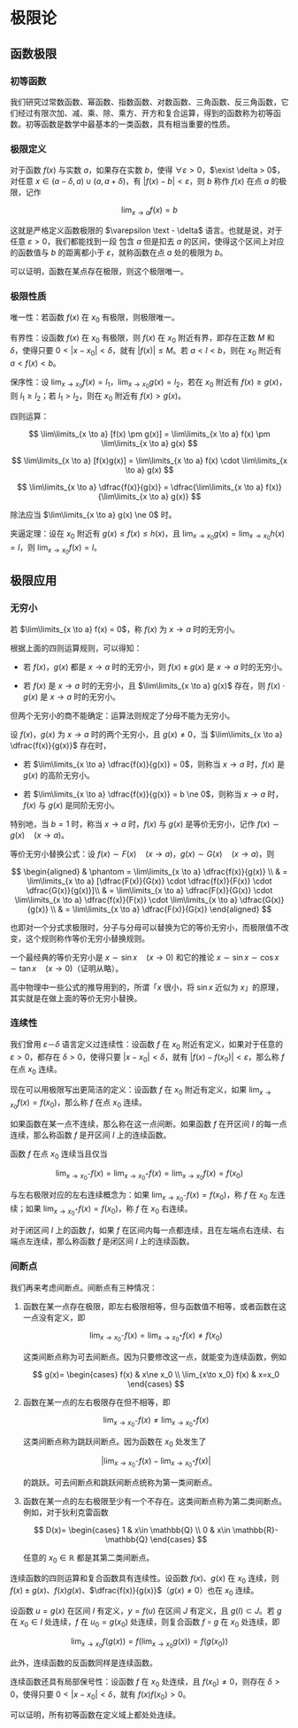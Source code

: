 # 极限论

## 函数极限

### 初等函数

我们研究过常数函数、幂函数、指数函数、对数函数、三角函数、反三角函数，它们经过有限次加、减、乘、除、乘方、开方和复合运算，得到的函数称为初等函数。初等函数是数学中最基本的一类函数，具有相当重要的性质。

### 极限定义​

对于函数 $f(x)$ 与实数 $a$，如果存在实数 $b$，使得 $\forall \varepsilon > 0$，$\exist \delta > 0$，对任意 $x \in (a - \delta, a) \cup (a, a + \delta)$，有 $|f(x) - b| < \varepsilon$，则 $b$ 称作 $f(x)$ 在点 $a$ 的极限，记作

$$
\lim_{x \to a} f(x) = b
$$

这就是严格定义函数极限的 $\varepsilon \text - \delta$ 语言。也就是说，对于任意 $\varepsilon > 0$，我们都能找到一段 包含 $a$ 但是扣去 $a$ 的区间，使得这个区间上对应的函数值与 $b$ 的距离都小于 $\varepsilon$，就称函数在点 $a$ 处的极限为 $b$。

可以证明，函数在某点存在极限，则这个极限唯一。

### 极限性质

唯一性：若函数 $f(x)$ 在 $x_0$ 有极限，则极限唯一。

有界性：设函数 $f(x)$ 在 $x_0$ 有极限，则 $f(x)$ 在 $x_0$ 附近有界，即存在正数 $M$ 和 $\delta$，使得只要 $0<|x-x_0|<\delta$，就有 $|f(x)|\le M$。若 $a<l<b$，则在 $x_0$ 附近有 $a<f(x)<b$。

保序性：设 $\lim_{x\to x_0} f(x)=l_1$，$\lim_{x\to x_0} g(x)=l_2$，若在 $x_0$ 附近有 $f(x)\ge g(x)$，则 $l_1\ge l_2$；若 $l_1>l_2$，则在 $x_0$ 附近有 $f(x)>g(x)$。

四则运算：

$$
\lim\limits_{x \to a} [f(x) \pm g(x)] = \lim\limits_{x \to a} f(x) \pm \lim\limits_{x \to a} g(x)
$$

$$
\lim\limits_{x \to a} [f(x)g(x)] = \lim\limits_{x \to a} f(x) \cdot \lim\limits_{x \to a} g(x)
$$

$$
\lim\limits_{x \to a} \dfrac{f(x)}{g(x)} = \dfrac{\lim\limits_{x \to a} f(x)}{\lim\limits_{x \to a} g(x)}
$$

除法应当 $\lim\limits_{x \to a} g(x) \ne 0$ 时。

夹逼定理：设在 $x_0$ 附近有 $g(x)\le f(x)\le h(x)$，且 $\lim_{x\to x_0} g(x)=\lim_{x\to x_0} h(x)=l$，则 $\lim_{x\to x_0} f(x)=l$。

## 极限应用

### 无穷小​

若 $\lim\limits_{x \to a} f(x) = 0$，称 $f(x)$ 为 $x \to a$ 时的无穷小。

根据上面的四则运算规则，可以得知：

- 若 $f(x)$，$g(x)$ 都是 $x \to a$ 时的无穷小，则 $f(x) \pm g(x)$ 是 $x \to a$ 时的无穷小。

- 若 $f(x)$ 是 $x \to a$ 时的无穷小，且 $\lim\limits_{x \to a} g(x)$ 存在，则 $f(x) \cdot g(x)$ 是 $x \to a$ 时的无穷小。

但两个无穷小的商不能确定：运算法则规定了分母不能为无穷小。

设 $f(x)$，$g(x)$ 为 $x \to a$ 时的两个无穷小，且 $g(x) \ne 0$，当 $\lim\limits_{x \to a} \dfrac{f(x)}{g(x)}$ 存在时，

- 若 $\lim\limits_{x \to a} \dfrac{f(x)}{g(x)} = 0$，则称当 $x \to a$ 时，$f(x)$ 是 $g(x)$ 的高阶无穷小。

- 若 $\lim\limits_{x \to a} \dfrac{f(x)}{g(x)} = b \ne 0$，则称当 $x \to a$ 时，$f(x)$ 与 $g(x)$ 是同阶无穷小。

特别地，当 $b = 1$ 时，称当 $x \to a$ 时，$f(x)$ 与 $g(x)$ 是等价无穷小，记作 $f(x) \sim g(x)\quad(x \to a)$。

等价无穷小替换公式：设 $f(x) \sim F(x) \quad (x \to a)$，$g(x) \sim G(x) \quad (x \to a)$，则

$$
\begin{aligned}
& \phantom = \lim\limits_{x \to a} \dfrac{f(x)}{g(x)} \\
& = \lim\limits_{x \to a} [\dfrac{F(x)}{G(x)} \cdot \dfrac{f(x)}{F(x)} \cdot \dfrac{G(x)}{g(x)}]\\
& = \lim\limits_{x \to a} \dfrac{F(x)}{G(x)} \cdot \lim\limits_{x \to a} \dfrac{f(x)}{F(x)} \cdot \lim\limits_{x \to a} \dfrac{G(x)}{g(x)} \\
& = \lim\limits_{x \to a} \dfrac{F(x)}{G(x)}
\end{aligned}
$$

也即对一个分式求极限时，分子与分母可以替换为它的等价无穷小，而极限值不改变，这个规则称作等价无穷小替换规则。

一个最经典的等价无穷小是 $x \sim \sin x \quad (x \to 0)$ 和它的推论 $x \sim \sin x \sim \cos x \sim \tan x \quad (x \to 0)$（证明从略）。

高中物理中一些公式的推导用到的，所谓「$x$ 很小，将 $\sin x$ 近似为 $x$」的原理，其实就是在做上面的等价无穷小替换。

### 连续性

我们曾用 $\varepsilon$－$\delta$ 语言定义过连续性：设函数 $f$ 在 $x_0$ 附近有定义，如果对于任意的 $\varepsilon>0$，都存在 $\delta>0$，使得只要 $|x-x_0|<\delta$，就有 $|f(x)-f(x_0)|<\varepsilon$，那么称 $f$ 在点 $x_0$ 连续。

现在可以用极限写出更简洁的定义：设函数 $f$ 在 $x_0$ 附近有定义，如果 $\lim_{x\to x_0} f(x)=f(x_0)$，那么称 $f$ 在点 $x_0$ 连续。

如果函数在某一点不连续，那么称在这一点间断。如果函数 $f$ 在开区间 $I$ 的每一点连续，那么称函数 $f$ 是开区间 $I$ 上的连续函数。

函数 $f$ 在点 $x_0$ 连续当且仅当

$$
\lim_{x\to x_0^-}f(x)=\lim_{x\to x_0^+}f(x)=\lim_{x\to x_0}f(x)=f(x_0)
$$

与左右极限对应的左右连续概念为：如果 $\lim_{x\to x_0^-}f(x)=f(x_0)$，称 $f$ 在 $x_0$ 左连续；如果 $\lim_{x\to x_0^+}f(x)=f(x_0)$，称 $f$ 在 $x_0$ 右连续。

对于闭区间 $I$ 上的函数 $f$，如果 $f$ 在区间内每一点都连续，且在左端点右连续、右端点左连续，那么称函数 $f$ 是闭区间 $I$ 上的连续函数。

### 间断点

我们再来考虑间断点。间断点有三种情况：

1. 函数在某一点存在极限，即左右极限相等，但与函数值不相等，或者函数在这一点没有定义，即

    $$
    \lim_{x\to x_0^-} f(x)=\lim_{x\to x_0^+} f(x)\ne f(x_0)
    $$
    
    这类间断点称为可去间断点。因为只要修改这一点，就能变为连续函数，例如

    $$
    g(x)=
    \begin{cases}
    f(x) & x\ne x_0 \\
    \lim_{x\to x_0} f(x) & x=x_0
    \end{cases}
    $$

2. 函数在某一点的左右极限存在但不相等，即

    $$
    \lim_{x\to x_0^-} f(x)\ne \lim_{x\to x_0^+} f(x)
    $$

    这类间断点称为跳跃间断点。因为函数在 $x_0$ 处发生了
    
    $$
    \left|\lim_{x\to x_0^-} f(x)-\lim_{x\to x_0^+} f(x)\right|
    $$
    
    的跳跃。可去间断点和跳跃间断点统称为第一类间断点。

3. 函数在某一点的左右极限至少有一个不存在。这类间断点称为第二类间断点。例如，对于狄利克雷函数

    $$
    D(x)=
    \begin{cases}
    1 & x\in \mathbb{Q} \\
    0 & x\in \mathbb{R}-\mathbb{Q}
    \end{cases}
    $$

    任意的 $x_0\in \mathbb{R}$ 都是其第二类间断点。

连续函数的四则运算和复合函数具有连续性。设函数 $f(x)$、$g(x)$ 在 $x_0$ 连续，则 $f(x)\pm g(x)$、$f(x)g(x)$、$\dfrac{f(x)}{g(x)}$（$g(x)\ne 0$）也在 $x_0$ 连续。

设函数 $u=g(x)$ 在区间 $I$ 有定义，$y=f(u)$ 在区间 $J$ 有定义，且 $g(I)\subset J$。若 $g$ 在 $x_0\in I$ 处连续，$f$ 在 $u_0=g(x_0)$ 处连续，则复合函数 $f\circ g$ 在 $x_0$ 处连续，即

$$
\lim_{x\to x_0} f\big(g(x)\big)
= f\left(\lim_{x\to x_0} g(x)\right)
= f\big(g(x_0)\big)
$$

此外，连续函数的反函数同样是连续函数。

连续函数还具有局部保号性：设函数 $f$ 在 $x_0$ 处连续，且 $f(x_0)\ne 0$，则存在 $\delta>0$，使得只要 $0<|x-x_0|<\delta$，就有 $f(x)f(x_0)>0$。

可以证明，所有初等函数在定义域上都处处连续。
